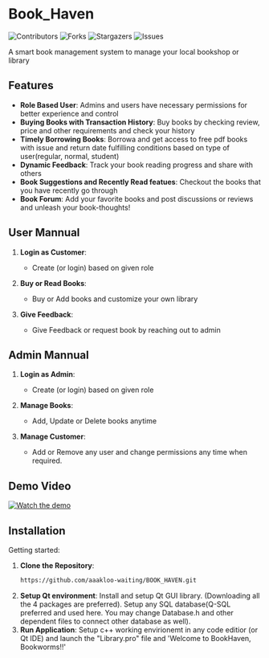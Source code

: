 # Book_Haven
![Contributors](https://img.shields.io/github/contributors/akibhaider/Book_Haven?color=darkgreen) ![Forks](https://img.shields.io/github/forks/akibhaider/Book_Haven?style=social) ![Stargazers](https://img.shields.io/github/stars/akibhaider/Book_Haven?style=social) ![Issues](https://img.shields.io/github/issues/akibhaider/Book_Haven?color=brown) 

A smart book management system to manage your local bookshop or library 

## Features

- **Role Based User**: Admins and users have necessary permissions for better experience and control
- **Buying Books with Transaction History**: Buy books by checking review, price and other requirements and check your history 
- **Timely Borrowing Books**: Borrowa and get access to free pdf books with issue and return date fulfilling conditions based on type of user(regular, normal, student) 
- **Dynamic Feedback**: Track your book reading progress and share with others
- **Book Suggestions and Recently Read featues**: Checkout the books that you have recently go through
- **Book Forum**: Add your favorite books and post discussions or reviews and unleash your book-thoughts!

## User Mannual

1. **Login as Customer**:
   - Create (or login) based on given role

2. **Buy or Read Books**:
   - Buy or Add books and customize your own library

3. **Give Feedback**:
   - Give Feedback or request book by reaching out to admin

## Admin Mannual

1. **Login as Admin**:
   - Create (or login) based on given role

2. **Manage Books**:
   - Add, Update or Delete books anytime

3. **Manage Customer**:
   - Add or Remove any user and change permissions any time when required.

## Demo Video

[![Watch the demo](https://img.youtube.com/vi/xOI1AidMRpo/0.jpg)](https://www.youtube.com/watch?v=xOI1AidMRpo)


## Installation

Getting started:

1. **Clone the Repository**:
   ```bash
   https://github.com/aaakloo-waiting/BOOK_HAVEN.git
2. **Setup Qt environment**:
   Install and setup Qt GUI library. (Downloading all the 4 packages are preferred). Setup any SQL database(Q-SQL preferred and used here. You may change Database.h and other dependent files to connect other database as well).
3. **Run Application**:
   Setup c++ working envirionemt in any code editior (or Qt IDE) and launch the "Library.pro" file and  'Welcome to BookHaven, Bookworms!!'
